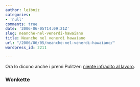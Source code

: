 ```yaml
---
author: leibniz
categories:
- 'null'
comments: true
date: '2006-06-05T14:09:21Z'
slug: neanche-nel-venerdi-hawaiano
title: Neanche nel venerdì hawaiano
url: "/2006/06/05/neanche-nel-venerdi-hawaiano/"
wordpress_id: 2211

---
```

Ora lo dicono anche i premi Pulitzer: [niente infradito al lavoro](https://www.wonkette.com/politics/washington-post/post-flooding-the-inappropriate-footwear-zone-178074.php).


### Wonkette
